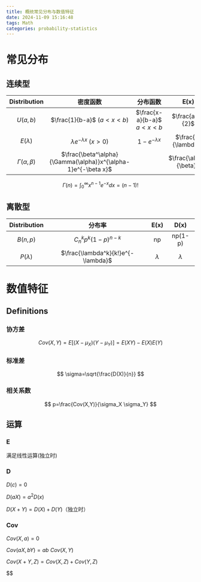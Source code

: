 ```yaml
---
title: 概统常见分布与数值特征
date: 2024-11-09 15:16:48
tags: Math
categories: probability-statistics
---
```

# 常见分布

## 连续型
|Distribution|密度函数|分布函数|E(x)|D(x)|
|:---:|:---:|:---:|:---:|:---:|
|$U(a,b)$|$\frac{1}{b-a}$ $(a<x<b)$|$\frac{x-a}{b-a}$ $a<x<b$|$\frac{a+b}{2}$|$\frac{(b-a)^2}{12}$
|$E(\lambda)$|$\lambda e^{-\lambda x}$ $(x>0)$|$1-e^{-\lambda x}$|$\frac{1}{\lambda}$|$\frac{1}{\lambda^2}$
|$\Gamma(\alpha,\beta)$|$\frac{\beta^\alpha}{\Gamma(\alpha)}x^{\alpha-1}e^{-\beta x}$||$\frac{\alpha}{\beta}$|$\frac{\alpha}{\beta^2}$

$$
\Gamma(n)=\int_0^{\infty}x^{n-1}e^{-x}dx=(n-1)!
$$

## 离散型

|Distribution|分布率|E(x)|D(x)|
|:---:|:---:|:---:|:---:|
|$B(n,p)$|$C_n^kp^k(1-p)^{n-k}$|np|np(1-p)|
|$P(\lambda)$|$\frac{\lambda^k}{k!}e^{-\lambda}$|$\lambda$|$\lambda$

# 数值特征

## Definitions
### 协方差
$$
Cov(X,Y)=E[(X-\mu_X)(Y-\mu_Y)]=E(XY)-E(X)E(Y)
$$
### 标准差
$$
\sigma=\sqrt{\frac{D(X)}{n}}
$$

### 相关系数
$$
p=\frac{Cov(X,Y)}{\sigma_X \sigma_Y}
$$

## 运算

### E
满足线性运算(独立时)

### D

$D(c)=0$

$D(aX)=a^2D(x)$

$D(X+Y)=D(X)+D(Y)$（独立时）

### Cov

$Cov(X,a)=0$

$Cov(aX,bY)=ab\ Cov(X,Y)$

$Cov(X+Y,Z)=Cov(X,Z)+Cov(Y,Z)$

$$
